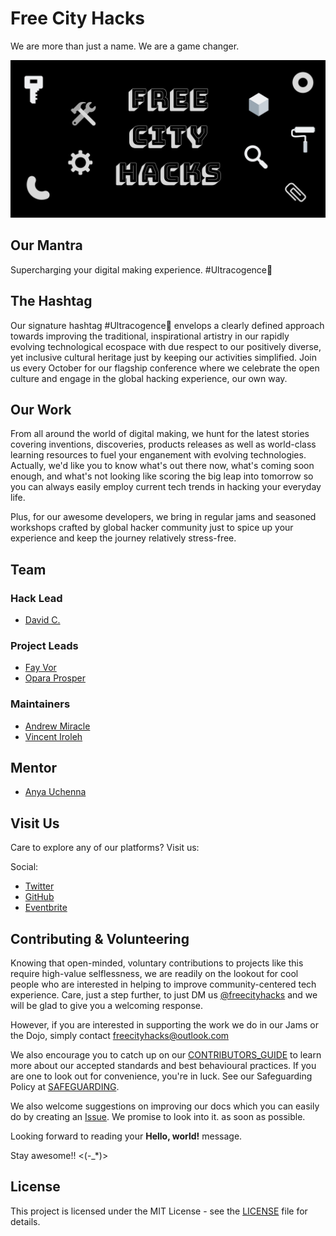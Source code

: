 # Free City Hacks

We are more than just a name. We are a game changer.

![Free City Hacks](files/img/icon-fch.png "icon-fch")

 
## Our Mantra

Supercharging your digital making experience. #Ultracogence🚀

## The Hashtag

Our signature hashtag #Ultracogence🚀 envelops a clearly defined approach towards improving the traditional, inspirational artistry in our rapidly evolving technological ecospace with due respect to our positively diverse, yet inclusive cultural heritage just by keeping our activities simplified. Join us every October for our flagship conference where we celebrate the open culture and engage in the global hacking experience, our own way.

## Our Work

From all around the world of digital making, we hunt for the latest stories covering inventions, discoveries, products releases as well as world-class learning resources to fuel your enganement with evolving technologies. Actually, we'd like you to know what's out there now, what's coming soon enough, and what's not looking like scoring the big leap into tomorrow so you can always easily employ current tech trends in hacking your everyday life.

Plus, for our awesome developers, we bring in regular jams and seasoned workshops crafted by global hacker community just to spice up your experience and keep the journey relatively stress-free.

## Team

### Hack Lead

* [David C.](https://github.com/davidconoh)
 
### Project Leads

* [Fay Vor](https://github.com/phavor)
* [Opara Prosper](https://github.com/OPARA-PROSPER)

### Maintainers

* [Andrew Miracle](https://github.com/koolamusic)
* [Vincent Iroleh](https://github.com/vincentiroleh)

## Mentor

* [Anya Uchenna](https://github.com/uchennaanya)

## Visit Us

Care to explore any of our platforms? Visit us:

Social:

* [Twitter](https://twitter.com/freecityhacks)
* [GitHub](https://github.com/freecityhacks)
* [Eventbrite](https://freecityhacks.eventbrite.com)
 
## Contributing & Volunteering

Knowing that open-minded, voluntary contributions to projects like this require high-value selflessness, we are readily on the lookout for cool people who are interested in helping to improve community-centered tech experience. Care, just a step further, to just DM us [@freecityhacks](https://twitter.com/freecityhacks) and we will be glad to give you a welcoming response.


However, if you are interested in supporting the work we do in our Jams or the Dojo, simply contact [freecityhacks@outlook.com](mailto://freecityhacks@outlook.com)

We also encourage you to catch up on our [CONTRIBUTORS_GUIDE](https://github.com/freecityhacks/fch-docs/blob/master/CONTRIBUTORS_GUIDE.md) to learn more about our accepted standards and best behavioural practices. If you are one to look out for convenience, you're in luck. See our Safeguarding Policy at [SAFEGUARDING](https://github.com/freecityhacks/fch-docs/blob/master/SAFEGUARDING.md).

We also welcome suggestions on improving our docs which you can easily do by creating an [Issue](https://help.github.com/en/articles/about-issues). We promise to look into it. as soon as possible.

Looking forward to reading your **Hello, world!** message.

Stay awesome!! <(-_*)>

## License

This project is licensed under the MIT License - see the [LICENSE](https://github.com/freecityhacks/fch-docs/blob/master/LICENSE) file for details.